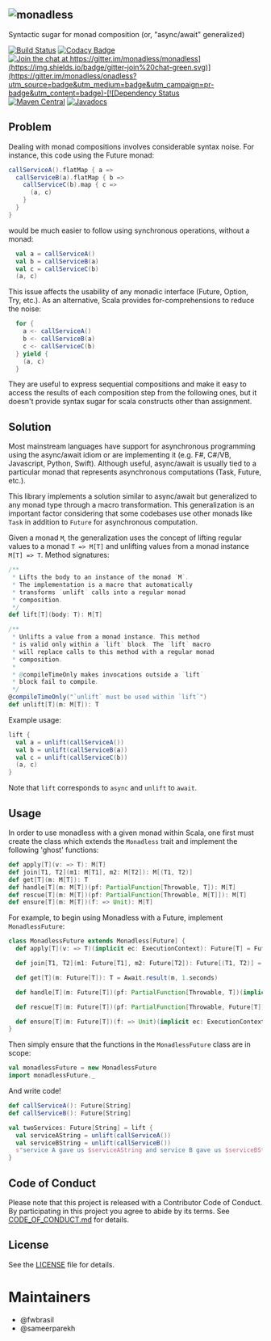 ![monadless](https://raw.githubusercontent.com/monadless/monadless/master/monadless.png)
------------------------------
Syntactic sugar for monad composition (or, "async/await" generalized)

[![Build Status](https://travis-ci.org/monadless/monadless.svg?branch=master)](https://travis-ci.org/monadless/monadless)
[![Codacy Badge](https://api.codacy.com/project/badge/grade/ea4068928617433f8275534af3351152)](https://www.codacy.com/app/fwbrasil/monadless)
[![Join the chat at https://gitter.im/monadless/monadless](https://img.shields.io/badge/gitter-join%20chat-green.svg)](https://gitter.im/monadless/onadless?utm_source=badge&utm_medium=badge&utm_campaign=pr-badge&utm_content=badge)-[![Dependency Status](https://www.versioneye.com/user/projects/58f1b1915c12c800161e64d1/badge.svg?style=flat)](https://www.versioneye.com/user/projects/58f1b1915c12c800161e64d1)
[![Maven Central](https://maven-badges.herokuapp.com/maven-central/io.monadless/monadless_2.11/badge.svg)](https://maven-badges.herokuapp.com/maven-central/io.monadless/monadless_2.11)
[![Javadocs](https://www.javadoc.io/badge/io.monadless/monadless_2.11.svg)](https://www.javadoc.io/doc/io.monadless/monadless-core_2.11)

## Problem

Dealing with monad compositions involves considerable syntax noise. For instance, this code using the Future monad:

```scala
callServiceA().flatMap { a =>
  callServiceB(a).flatMap { b =>
    callServiceC(b).map { c =>
      (a, c)
    }
  }
}
```

would be much easier to follow using synchronous operations, without a monad:

```scala
  val a = callServiceA()
  val b = callServiceB(a)
  val c = callServiceC(b)
  (a, c)
```

This issue affects the usability of any monadic interface (Future, Option, Try, etc.). As an alternative, Scala provides for-comprehensions to reduce the noise:

```scala
  for {
    a <- callServiceA()
    b <- callServiceB(a)
    c <- callServiceC(b)
  } yield {
    (a, c)
  }
```

They are useful to express sequential compositions and make it easy to access the results of each composition step from the following ones, but it doesn't provide syntax sugar for scala constructs other than assignment.


## Solution

Most mainstream languages have support for asynchronous programming using the async/await idiom or are implementing it (e.g. F#, C#/VB, Javascript, Python, Swift). Although useful, async/await is usually tied to a particular monad that represents asynchronous computations (Task, Future, etc.).

This library implements a solution similar to async/await but generalized to any monad type through a macro transformation. This generalization is an important factor considering that some codebases use other monads like `Task` in addition to `Future` for asynchronous computation.

Given a monad `M`, the generalization uses the concept of lifting regular values to a monad
`T => M[T]` and unlifting values from a monad instance `M[T] => T`. Method signatures:

```scala
/**
 * Lifts the body to an instance of the monad `M`.
 * The implementation is a macro that automatically
 * transforms `unlift` calls into a regular monad
 * composition.
 */
def lift[T](body: T): M[T]

/**
 * Unlifts a value from a monad instance. This method
 * is valid only within a `lift` block. The `lift` macro
 * will replace calls to this method with a regular monad
 * composition.
 * 
 * @compileTimeOnly makes invocations outside a `lift`
 * block fail to compile.
 */
@compileTimeOnly("`unlift` must be used within `lift`")
def unlift[T](m: M[T]): T 
```

Example usage:

```scala
lift {
  val a = unlift(callServiceA())
  val b = unlift(callServiceB(a))
  val c = unlift(callServiceC(b))
  (a, c)
}
```

Note that `lift` corresponds to `async` and `unlift` to `await`.

## Usage

In order to use monadless with a given monad within Scala, one first must 
create the class which extends the `Monadless` trait and implement the following
'ghost' functions:

```scala
def apply[T](v: => T): M[T]
def join[T1, T2](m1: M[T1], m2: M[T2]): M[(T1, T2)]
def get[T](m: M[T]): T
def handle[T](m: M[T])(pf: PartialFunction[Throwable, T]): M[T]
def rescue[T](m: M[T])(pf: PartialFunction[Throwable, M[T]]): M[T]
def ensure[T](m: M[T])(f: => Unit): M[T]
```

For example, to begin using Monadless with a Future, implement `MonadlessFuture`:

```scala
class MonadlessFuture extends Monadless[Future] {
  def apply[T](v: => T)(implicit ec: ExecutionContext): Future[T] = Future(v)

  def join[T1, T2](m1: Future[T1], m2: Future[T2]): Future[(T1, T2)] = m1.zip(m2)

  def get[T](m: Future[T]): T = Await.result(m, 1.seconds)

  def handle[T](m: Future[T])(pf: PartialFunction[Throwable, T])(implicit ec: ExecutionContext): Future[T] = m.recover(pf)

  def rescue[T](m: Future[T])(pf: PartialFunction[Throwable, Future[T]])(implicit ec: ExecutionContext): Future[T] = m.recoverWith(pf)

  def ensure[T](m: Future[T])(f: => Unit)(implicit ec: ExecutionContext): Unit = m.onComplete { _ => f }
}
```

Then simply ensure that the functions in the `MonadlessFuture` class are in scope:

```scala
val monadlessFuture = new MonadlessFuture
import monadlessFuture._
```

And write code!

```scala
def callServiceA(): Future[String]
def callServiceB(): Future[String]

val twoServices: Future[String] = lift {
  val serviceAString = unlift(callServiceA())
  val serviceBString = unlift(callServiceB())
  s"service A gave us $serviceAString and service B gave us $serviceBString"
}
```

Code of Conduct
---------------

Please note that this project is released with a Contributor Code of Conduct. By participating in this project you agree to abide by its terms. See [CODE_OF_CONDUCT.md](https://github.com/monadless/monadless/blob/master/CODE_OF_CONDUCT.md) for details.

License
-------

See the [LICENSE](https://github.com/monadless/monadless/blob/master/LICENSE.txt) file for details.

Maintainers
===========

- @fwbrasil
- @sameerparekh
